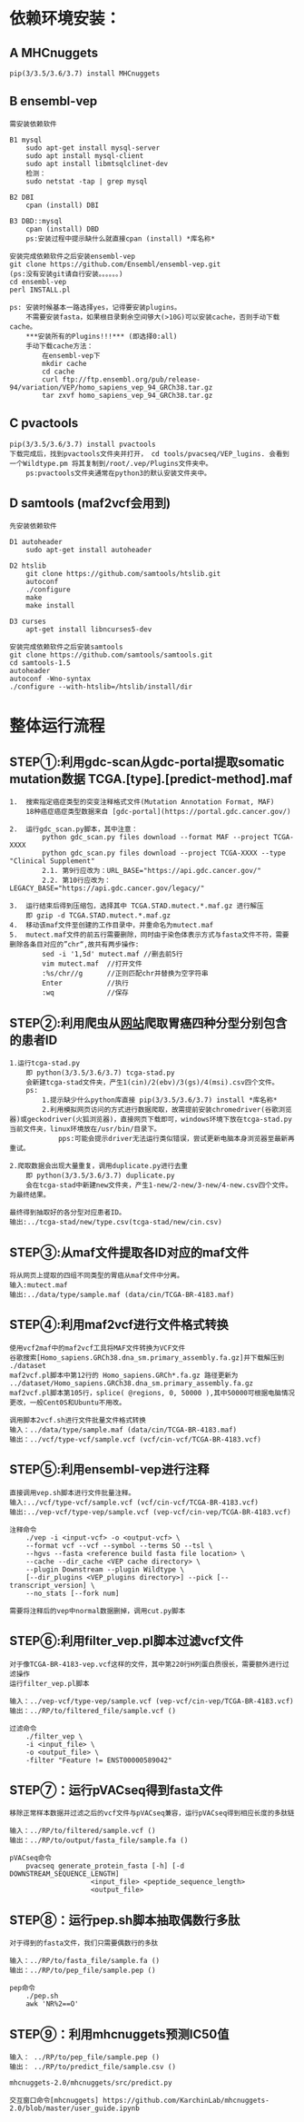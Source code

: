 依赖环境安装：
===
A MHCnuggets
---
	pip(3/3.5/3.6/3.7) install MHCnuggets

B ensembl-vep
---
	需安装依赖软件

	B1 mysql
		sudo apt-get install mysql-server
		sudo apt install mysql-client
		sudo apt install libmtsqlclinet-dev
		检测：
		sudo netstat -tap | grep mysql

	B2 DBI
		cpan (install) DBI
	
	B3 DBD::mysql
		cpan (install) DBD
		ps:安装过程中提示缺什么就直接cpan (install) *库名称*

	安装完成依赖软件之后安装ensembl-vep
	git clone https://github.com/Ensembl/ensembl-vep.git
	(ps:没有安装git请自行安装。。。。。。)
	cd ensembl-vep
	perl INSTALL.pl
	
	ps:	安装时候基本一路选择yes，记得要安装plugins。
		不需要安装fasta，如果根目录剩余空间够大(>10G)可以安装cache，否则手动下载cache。		
		***安装所有的Plugins!!!*** (即选择0:all)
		手动下载cache方法：
			在ensembl-vep下
			mkdir cache
			cd cache
			curl ftp://ftp.ensembl.org/pub/release-94/variation/VEP/homo_sapiens_vep_94_GRCh38.tar.gz
			tar zxvf homo_sapiens_vep_94_GRCh38.tar.gz

C pvactools
---
	pip(3/3.5/3.6/3.7) install pvactools
	下载完成后，找到pvactools文件夹并打开， cd tools/pvacseq/VEP_lugins. 会看到一个Wildtype.pm 将其复制到/root/.vep/Plugins文件夹中。
		ps:pvactools文件夹通常在python3的默认安装文件夹中。

D samtools (maf2vcf会用到)
---	
	先安装依赖软件

	D1 autoheader
		sudo apt-get install autoheader

	D2 htslib
		git clone https://github.com/samtools/htslib.git
		autoconf
		./configure
		make
		make install

	D3 curses
		apt-get install libncurses5-dev

	安装完成依赖软件之后安装samtools
	git clone https://github.com/samtools/samtools.git
	cd samtools-1.5
	autoheader
	autoconf -Wno-syntax
	./configure --with-htslib=/htslib/install/dir
	


整体运行流程
===
STEP①:利用gdc-scan从gdc-portal提取somatic mutation数据  TCGA.[type].[predict-method].maf
---
	1.	搜索指定癌症类型的突变注释格式文件(Mutation Annotation Format, MAF)
		18种癌症癌症类型数据来自 [gdc-portal](https://portal.gdc.cancer.gov/)
	
	2.	运行gdc_scan.py脚本，其中注意：
			python gdc_scan.py files download --format MAF --project TCGA-XXXX
			python gdc_scan.py files download --project TCGA-XXXX --type "Clinical Supplement"
			2.1. 第9行应改为：URL_BASE="https://api.gdc.cancer.gov/"
			2.2. 第10行应改为：LEGACY_BASE="https://api.gdc.cancer.gov/legacy/"

	3.	运行结束后得到压缩包，选择其中 TCGA.STAD.mutect.*.maf.gz 进行解压
		即 gzip -d TCGA.STAD.mutect.*.maf.gz
	4.	移动该maf文件至创建的工作目录中，并重命名为mutect.maf
	5.	mutect.maf文件的前五行需要删除，同时由于染色体表示方式与fasta文件不符，需要删除各条目对应的”chr“,故共有两步操作:
			sed -i '1,5d' mutect.maf //删去前5行
			vim mutect.maf 	//打开文件
			:%s/chr//g 		//正则匹配chr并替换为空字符串
			Enter 			//执行
			:wq				//保存




STEP②:利用爬虫从[网站](http://compbio-research.cs.brown.edu/public/stad/#!/)爬取胃癌四种分型分别包含的患者ID
---
	1.运行tcga-stad.py
		即 python(3/3.5/3.6/3.7) tcga-stad.py
		会新建tcga-stad文件夹，产生1(cin)/2(ebv)/3(gs)/4(msi).csv四个文件。
		ps:
			1.提示缺少什么python库直接 pip(3/3.5/3.6/3.7) install *库名称*
			2.利用模拟网页访问的方式进行数据爬取，故需提前安装chromedriver(谷歌浏览器)或geckodriver(火狐浏览器)，直接网页下载即可，windows环境下放在tcga-stad.py当前文件夹，linux环境放在/usr/bin/目录下。
				pps:可能会提示driver无法运行类似错误，尝试更新电脑本身浏览器至最新再重试。

	2.爬取数据会出现大量重复，调用duplicate.py进行去重
		即 python(3/3.5/3.6/3.7) duplicate.py
		会在tcga-stad中新建new文件夹，产生1-new/2-new/3-new/4-new.csv四个文件。为最终结果。

	最终得到抽取好的各分型对应患者ID。
	输出:../tcga-stad/new/type.csv(tcga-stad/new/cin.csv)

STEP③:从maf文件提取各ID对应的maf文件
---
	将从网页上提取的四组不同类型的胃癌从maf文件中分离。
	输入:mutect.maf
	输出:../data/type/sample.maf (data/cin/TCGA-BR-4183.maf)

STEP④:利用maf2vcf进行文件格式转换
---
	使用vcf2maf中的maf2vcf工具将MAF文件转换为VCF文件
	谷歌搜索[Homo_sapiens.GRCh38.dna_sm.primary_assembly.fa.gz]并下载解压到 ./dataset
	maf2vcf.pl脚本中第12行的 Homo_sapiens.GRCh*.fa.gz 路径更新为 ../dataset/Homo_sapiens.GRCh38.dna_sm.primary_assembly.fa.gz
	maf2vcf.pl脚本第105行，splice( @regions, 0, 50000 ),其中50000可根据电脑情况更改，一般Cent0S和Ubuntu不用改。

	调用脚本2vcf.sh进行文件批量文件格式转换
	输入：../data/type/sample.maf (data/cin/TCGA-BR-4183.maf)
	输出：../vcf/type-vcf/sample.vcf (vcf/cin-vcf/TCGA-BR-4183.vcf)

STEP⑤:利用ensembl-vep进行注释
---
	直接调用vep.sh脚本进行文件批量注释。
	输入:../vcf/type-vcf/sample.vcf (vcf/cin-vcf/TCGA-BR-4183.vcf)
	输出:../vep-vcf/type-vep/sample.vcf (vep-vcf/cin-vep/TCGA-BR-4183.vcf)
	
	注释命令
		./vep -i <input-vcf> -o <output-vcf> \
		--format vcf --vcf --symbol --terms SO --tsl \
		--hgvs --fasta <reference build fasta file location> \
		--cache --dir_cache <VEP cache directory> \
		--plugin Downstream --plugin Wildtype \
		[--dir_plugins <VEP_plugins directory>] --pick [--transcript_version] \
		--no_stats [--fork num]
	
	需要将注释后的vep中normal数据删掉，调用cut.py脚本

STEP⑥:利用filter_vep.pl脚本过滤vcf文件
---
	对于像TCGA-BR-4183-vep.vcf这样的文件，其中第220行H列蛋白质很长，需要额外进行过滤操作
	运行filter_vep.pl脚本
	
	输入：../vep-vcf/type-vep/sample.vcf (vep-vcf/cin-vep/TCGA-BR-4183.vcf)
	输出：../RP/to/filtered_file/sample.vcf ()

	过滤命令
		./filter_vep \
		-i <input_file> \
		-o <output_file> \
		-filter "Feature != ENST00000589042"


STEP⑦：运行pVACseq得到fasta文件
---
	
	移除正常样本数据并过滤之后的vcf文件与pVACseq兼容，运行pVACseq得到相应长度的多肽链
	
	输入：../RP/to/filtered/sample.vcf ()
	输出：../RP/to/output/fasta_file/sample.fa ()
	
	pVACseq命令
		pvacseq generate_protein_fasta [-h] [-d DOWNSTREAM_SEQUENCE_LENGTH]
						<input_file> <peptide_sequence_length>
						<output_file>
STEP⑧：运行pep.sh脚本抽取偶数行多肽
---
	对于得到的fasta文件，我们只需要偶数行的多肽
	
	输入：../RP/to/fasta_file/sample.fa ()
	输出：../RP/to/pep_file/sample.pep ()
	
	pep命令
		./pep.sh
		awk 'NR%2==O'
		
STEP⑨：利用mhcnuggets预测IC50值
---
	输入： ../RP/to/pep_file/sample.pep ()
	输出： ../RP/to/predict_file/sample.csv ()

	mhcnuggets-2.0/mhcnuggets/src/predict.py
	
	交互窗口命令[mhcnuggets] https://github.com/KarchinLab/mhcnuggets-2.0/blob/master/user_guide.ipynb


















